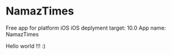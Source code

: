 # NamazTimes
Free app for platform iOS
iOS deplyment target: 10.0
App name: NamazTimes

Hello world !!!
:)

